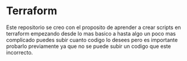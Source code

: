 # Terraform

Este repositorio se creo con el proposito de aprender a crear scripts en terraform empezando desde lo mas basico a hasta algo un poco mas complicado puedes subir cuanto codigo lo desees pero es importante probarlo previamente ya que no se puede subir un codigo que este incorrecto.